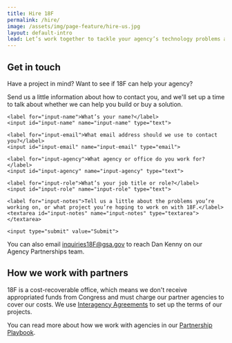 ```yaml
---
title: Hire 18F
permalink: /hire/
image: /assets/img/page-feature/hire-us.jpg
layout: default-intro
lead: Let’s work together to tackle your agency’s technology problems and transform how you serve the public.
---
```


## Get in touch

Have a project in mind? Want to see if 18F can help your agency?

Send us a little information about how to contact you, and we'll set up a time to talk about whether we can help you build or buy a solution.

<form action="mailto:corey.mahoney@gsa.gov" method="post" enctype="text/plain">

    <label for="input-name">What’s your name?</label>
    <input id="input-name" name="input-name" type="text">

    <label for="input-email">What email address should we use to contact you?</label>
    <input id="input-email" name="input-email" type="email">

    <label for="input-agency">What agency or office do you work for?</label>
    <input id="input-agency" name="input-agency" type="text">

    <label for="input-role">What’s your job title or role?</label>
    <input id="input-role" name="input-role" type="text">

    <label for="input-notes">Tell us a little about the problems you’re working on, or what project you’re hoping to work on with 18F.</label>
    <textarea id="input-notes" name="input-notes" type="textarea"></textarea>

    <input type="submit" value="Submit">
</form>

You can also email [inquiries18F@gsa.gov](mailto:inquiries18F@gsa.gov) to reach Dan Kenny on our Agency Partnerships team.

## How we work with partners

18F is a cost-recoverable office, which means we don't receive appropriated funds from Congress and must charge our partner agencies to cover our costs. We use [Interagency Agreements](https://pages.18f.gov/iaa-forms/) to set up the terms of our projects.

You can read more about how we work with agencies in our [Partnership Playbook](https://pages.18f.gov/partnership-playbook/).